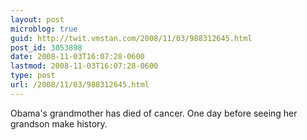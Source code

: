 ```yaml
---
layout: post
microblog: true
guid: http://twit.vmstan.com/2008/11/03/988312645.html
post_id: 3053898
date: 2008-11-03T16:07:28-0600
lastmod: 2008-11-03T16:07:28-0600
type: post
url: /2008/11/03/988312645.html
---
```

Obama's grandmother has died of cancer. One day before seeing her grandson make history.
